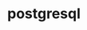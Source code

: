---
title: "postgresql"
layout: cache
categories: [package, develop]
meta: {"compilers": ["gcc@11.4.0"], "num_specs": 3, "num_specs_by_stack": {"hep": 3, "root": 3}, "oss": ["ubuntu22.04"], "platforms": ["linux"], "stacks": ["hep", "root"], "targets": ["x86_64_v3"], "versions": ["17.2"]}
spec_details: [{"compiler": "gcc@11.4.0", "hash": "hod47eaboueymubrxawfebhidihwwvp6", "os": "ubuntu22.04", "platform": "linux", "size": "-", "stacks": ["hep", "root"], "target": "x86_64_v3", "variants": ["build_system=autotools", "~client_only", "~gssapi", "+icu", "lineedit=readline", "~perl", "~python", "~tcl", "~threadsafe", "~xml"], "versions": ["17.2"]}, {"compiler": "gcc@11.4.0", "hash": "ineuqhsrcq4f6dv2lp7j5ecbimfoiiq6", "os": "ubuntu22.04", "platform": "linux", "size": "-", "stacks": ["hep", "root"], "target": "x86_64_v3", "variants": ["build_system=autotools", "~client_only", "~gssapi", "+icu", "lineedit=readline", "~perl", "~python", "~tcl", "~threadsafe", "~xml"], "versions": ["17.2"]}, {"compiler": "gcc@11.4.0", "hash": "xx7ztrtd6wxqgal6cdrof2tlds45tdpn", "os": "ubuntu22.04", "platform": "linux", "size": "-", "stacks": ["hep", "root"], "target": "x86_64_v3", "variants": ["build_system=autotools", "~client_only", "~gssapi", "+icu", "lineedit=readline", "~perl", "~python", "~tcl", "~threadsafe", "~xml"], "versions": ["17.2"]}]
---
